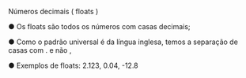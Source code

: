 Números decimais ( floats )

● Os floats são todos os números com casas decimais;

● Como o padrão universal é da língua inglesa, temos a separação de casas
com . e não ,

● Exemplos de floats: 2.123, 0.04, -12.8